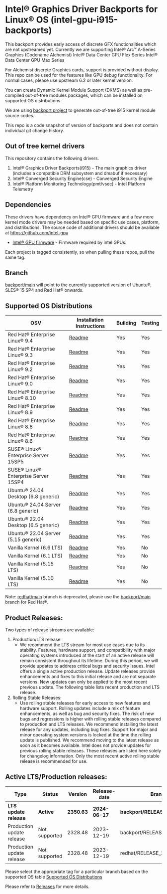 # Intel® Graphics Driver Backports for Linux® OS (intel-gpu-i915-backports)

This backport provides early access of discrete GFX functionalities which are not upstreamed yet. Currently we are supporting Intel® Arc™ A­-Series Graphics (Codename Alchemist) Intel® Data Center GPU Flex Series Intel® Data Center GPU Max Series

For Alchemist discrete Graphics cards, support is provided without display. This repo can be used for the features like GPU debug functionality.
For normal cases, please use upstream 6.2 or later kernel version.

You can create Dynamic Kernel Module Support (DKMS) as well as pre-compiled out-of-tree modules packages, which can be installed on supported OS distributions.

We are using [backport project](https://backports.wiki.kernel.org/index.php/Main_Page) to generate out-of-tree i915 kernel module source codes.

This repo is a code snapshot of version of backports and does not contain individual git change history.

## Out of tree kernel drivers
This repository contains the following drivers.
1. Intel® Graphics Driver Backports(i915) - The main graphics driver (includes a compatible DRM subsystem and dmabuf if necessary)
2. Intel® Converged Security Engine(cse) - Converged Security Engine
3. Intel® Platform Monitoring Technology(pmt/vsec) - Intel Platform Telemetry

## Dependencies

  These drivers have dependency on Intel® GPU firmware and a few more kernel mode drivers may be needed based on specific use cases, platform, and distributions. The source code of additional drivers should be available at <https://github.com/intel-gpu>

- [Intel® GPU firmware](https://github.com/intel-gpu/intel-gpu-firmware) - Firmware required by intel GPUs.

Each project is tagged consistently, so when pulling these repos, pull the same tag.

## Branch
[backport/main](https://github.com/intel-gpu/intel-gpu-i915-backports/tree/backport/main) will point to the currently supported version of Ubuntu®, SLES® 15 SP4 and Red Hat® onwards.

## Supported OS Distributions

|   OSV | Installation Instructions | Building | Testing|
|---    | --- | --- | --- |
| Red Hat® Enterprise Linux® 9.4       |  [Readme](https://github.com/intel-gpu/intel-gpu-i915-backports/blob/backport/main/docs/README_redhat.md)| Yes | Yes |
| Red Hat® Enterprise Linux® 9.3       |  [Readme](https://github.com/intel-gpu/intel-gpu-i915-backports/blob/backport/main/docs/README_redhat.md)| Yes | Yes |
| Red Hat® Enterprise Linux® 9.2       |  [Readme](https://github.com/intel-gpu/intel-gpu-i915-backports/blob/backport/main/docs/README_redhat.md)| Yes | Yes |
| Red Hat® Enterprise Linux® 9.0       |  [Readme](https://github.com/intel-gpu/intel-gpu-i915-backports/blob/backport/main/docs/README_redhat.md)| Yes | Yes |
| Red Hat® Enterprise Linux® 8.10       |  [Readme](https://github.com/intel-gpu/intel-gpu-i915-backports/blob/backport/main/docs/README_redhat.md)| Yes | Yes |
| Red Hat® Enterprise Linux® 8.9       |  [Readme](https://github.com/intel-gpu/intel-gpu-i915-backports/blob/backport/main/docs/README_redhat.md)| Yes | Yes |
| Red Hat® Enterprise Linux® 8.8       |  [Readme](https://github.com/intel-gpu/intel-gpu-i915-backports/blob/backport/main/docs/README_redhat.md)| Yes | Yes |
| Red Hat® Enterprise Linux® 8.6       |  [Readme](https://github.com/intel-gpu/intel-gpu-i915-backports/blob/backport/main/docs/README_redhat.md)| Yes | Yes |
| SUSE® Linux® Enterprise Server 15SP5 |  [Readme](https://github.com/intel-gpu/intel-gpu-i915-backports/blob/backport/main/docs/README_sles.md)| Yes | Yes |
| SUSE® Linux® Enterprise Server 15SP4 |  [Readme](https://github.com/intel-gpu/intel-gpu-i915-backports/blob/backport/main/docs/README_sles.md)| Yes | Yes |
| Ubuntu® 24.04 Desktop (6.8 generic)  |  [Readme](https://github.com/intel-gpu/intel-gpu-i915-backports/blob/backport/main/docs/README_ubuntu.md)| Yes | Yes |
| Ubuntu® 24.04 Server (6.8 generic)   |  [Readme](https://github.com/intel-gpu/intel-gpu-i915-backports/blob/backport/main/docs/README_ubuntu.md)| Yes | Yes |
| Ubuntu® 22.04 Desktop (6.5 generic)  |  [Readme](https://github.com/intel-gpu/intel-gpu-i915-backports/blob/backport/main/docs/README_ubuntu.md)| Yes | Yes |
| Ubuntu® 22.04 Server (5.15 generic)  |  [Readme](https://github.com/intel-gpu/intel-gpu-i915-backports/blob/backport/main/docs/README_ubuntu.md)| Yes | Yes |
| Vanilla Kernel (6.6 LTS)  | [Readme](https://github.com/intel-gpu/intel-gpu-i915-backports/blob/backport/main/docs/README_vanilla.md)| Yes | No |
| Vanilla Kernel (6.1 LTS)  | [Readme](https://github.com/intel-gpu/intel-gpu-i915-backports/blob/backport/main/docs/README_vanilla.md)| Yes | No |
| Vanilla Kernel (5.15 LTS) | [Readme](https://github.com/intel-gpu/intel-gpu-i915-backports/blob/backport/main/docs/README_vanilla.md)| Yes | No |
| Vanilla Kernel (5.10 LTS) | [Readme](https://github.com/intel-gpu/intel-gpu-i915-backports/blob/backport/main/docs/README_vanilla.md)| Yes | No |

Note: [redhat/main](https://github.com/intel-gpu/intel-gpu-i915-backports/tree/redhat/main) branch is deprecated, please use the [backport/main](https://github.com/intel-gpu/intel-gpu-i915-backports/tree/backport/main) branch for Red Hat®.

## Product Releases:

Two types of release streams are available:

1. Production/LTS release:
   - We recommend the LTS stream for most use cases due to its stability. Features, hardware support, and compatibility with major operating systems introduced at the start of an active release will remain consistent throughout its lifetime. During this period, we will provide updates to address critical bugs and security issues. Intel offers a single active production release. Update releases provide enhancements and fixes to this initial release and are not separate versions. New updates can only be applied to the most recent previous update. The following table lists recent production and LTS release.
2. Rolling Stable Releases:
   - Use rolling stable releases for early access to new features and hardware support. Rolling updates include a mix of feature enhancements, as well as bug and security fixes. The risk of new bugs and regressions is higher with rolling stable releases compared to production and LTS releases. We recommend installing the latest release for any updates, including bug fixes. Support for major and minor operating system versions is locked at the time the rolling update is published. We recommend moving to the latest release as soon as it becomes available. Intel does not provide updates for previous rolling stable releases. These releases are listed here solely for changelog information. Only the most recent active rolling stable release is recommended for use.

## Active LTS/Production releases:

| Type | Status | Version | Release-date | Branch | Tag |
|---    |---    |---   |---    |---    |---    |
| **LTS update release** | **Active** | **2350.63** | **2024-06-17** | **backport/RELEASE_2405_23.10** | [I915_24WW24.5_803.63_23.10.49_231129.51](https://github.com/intel-gpu/intel-gpu-i915-backports/blob/backport/RELEASE_2405_23.10/README.md) |
| Production update release | Not supported | 2328.48 | 2023-12-19 | backport/RELEASE_2335_23.6 | [I915_23WW51.5_682.48_23.6.42_230425.56](https://github.com/intel-gpu/intel-gpu-i915-backports/blob/backport/RELEASE_2335_23.6/README.md)|
| Production update release | Not supported | 2328.48 | 2023-12-19 | redhat/RELEASE_2335_23.6 | [RHEL89_23WW51.5_682.48_23.6.42_230425.55](https://github.com/intel-gpu/intel-gpu-i915-backports/blob/redhat/RELEASE_2335_23.6/README.md) |

Please select the appropriate tag for a particular branch based on the supported OS table [Supported OS Distributions](#supported-os-distributions)

Please refer to [Releases](https://dgpu-docs.intel.com/releases/index.html) for more details.
